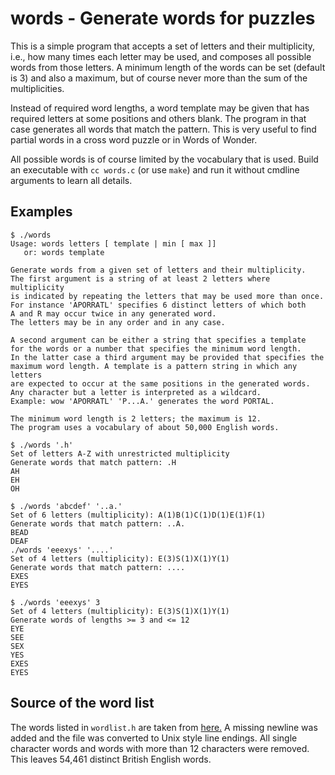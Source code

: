# words - Generate words for puzzles

This is a simple program that accepts a set of letters and their multiplicity, i.e., how many times each letter may be used,
and composes all possible words from those letters. A minimum length of the words can be set (default is 3) and also a maximum,
but of course never more than the sum of the multiplicities.

Instead of required word lengths, a word template may be given that has required letters at some positions and others blank.
The program in that case generates all words that match the pattern.
This is very useful to find partial words in a cross word puzzle or in
Words of Wonder.

All possible words is of course limited by the vocabulary that is used.
Build an executable with `cc words.c` (or use `make`) and run it without cmdline arguments to learn all details.

## Examples

```console
$ ./words
Usage: words letters [ template | min [ max ]]
   or: words template

Generate words from a given set of letters and their multiplicity.
The first argument is a string of at least 2 letters where multiplicity
is indicated by repeating the letters that may be used more than once.
For instance 'APORRATL' specifies 6 distinct letters of which both
A and R may occur twice in any generated word.
The letters may be in any order and in any case.

A second argument can be either a string that specifies a template
for the words or a number that specifies the minimum word length.
In the latter case a third argument may be provided that specifies the
maximum word length. A template is a pattern string in which any letters
are expected to occur at the same positions in the generated words.
Any character but a letter is interpreted as a wildcard.
Example: wow 'APORRATL' 'P...A.' generates the word PORTAL.

The minimum word length is 2 letters; the maximum is 12.
The program uses a vocabulary of about 50,000 English words.

$ ./words '.h'
Set of letters A-Z with unrestricted multiplicity
Generate words that match pattern: .H
AH
EH
OH

$ ./words 'abcdef' '..a.'
Set of 6 letters (multiplicity): A(1)B(1)C(1)D(1)E(1)F(1)
Generate words that match pattern: ..A.
BEAD
DEAF
./words 'eeexys' '....'
Set of 4 letters (multiplicity): E(3)S(1)X(1)Y(1)
Generate words that match pattern: ....
EXES
EYES

$ ./words 'eeexys' 3
Set of 4 letters (multiplicity): E(3)S(1)X(1)Y(1)
Generate words of lengths >= 3 and <= 12
EYE
SEE
SEX
YES
EXES
EYES
```

## Source of the word list

The words listed in `wordlist.h` are taken from
[here.](http://www.mieliestronk.com/corncob_caps.txt)
A missing newline was added and the file was converted to Unix style line
endings. All single character words and words with more than 12
characters were removed. This leaves 54,461 distinct British English words.
